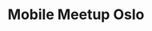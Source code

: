 ---
key: mobilemeetup
title: Mobile Meetup Oslo
category: communities
logo: /images/partners/communities/mobilemeetup.png
website: 'https://www.meetup.com/Mobile-Meetup-Oslo/'
socials: []
---